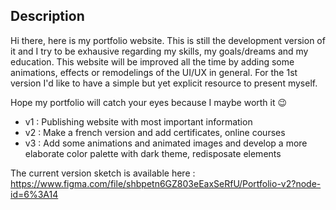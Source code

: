 ## Description

Hi there, here is my portfolio website. This is still the development version of it and I try to be exhausive regarding my skills, my goals/dreams and my education.
This website will be improved all the time by adding some animations, effects or remodelings of the UI/UX in general.
For the 1st version I'd like to have a simple but yet explicit resource to present myself.

Hope my portfolio will catch your eyes because I maybe worth it 😉

- v1 : Publishing website with most important information
- v2 : Make a french version and add certificates, online courses
- v3 : Add some animations and animated images and develop a more elaborate color palette with dark theme, redisposate elements

The current version sketch is available here : https://www.figma.com/file/shbpetn6GZ803eEaxSeRfU/Portfolio-v2?node-id=6%3A14
